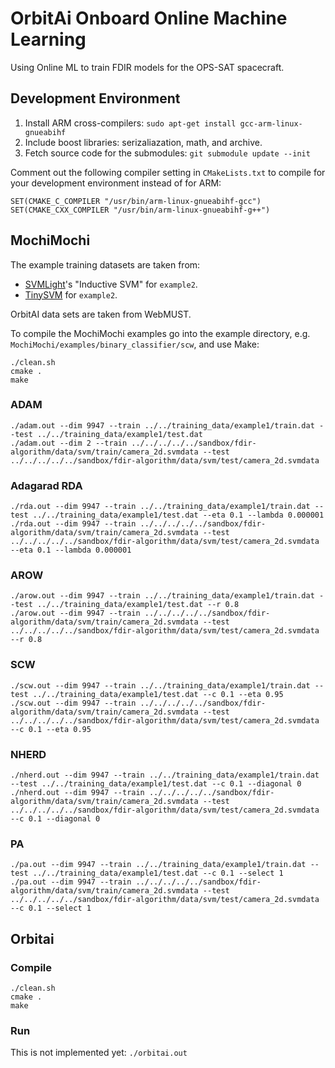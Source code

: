 # OrbitAi Onboard Online Machine Learning
Using Online ML to train FDIR models for the OPS-SAT spacecraft.

## Development Environment
1. Install ARM cross-compilers: `sudo apt-get install gcc-arm-linux-gnueabihf`
2. Include boost libraries: serizaliazation, math, and archive.
3. Fetch source code for the submodules: `git submodule update --init`


Comment out the following compiler setting in `CMakeLists.txt` to compile for your development environment instead of for ARM:

```
SET(CMAKE_C_COMPILER "/usr/bin/arm-linux-gnueabihf-gcc")
SET(CMAKE_CXX_COMPILER "/usr/bin/arm-linux-gnueabihf-g++")
```

## MochiMochi
The example training datasets are taken from:
- [SVMLight](http://svmlight.joachims.org/)'s "Inductive SVM" for `example2`.
- [TinySVM](http://chasen.org/~taku/software/TinySVM/) for  `example2`.

OrbitAI data sets are taken from WebMUST.

To compile the MochiMochi examples go into the example directory, e.g. `MochiMochi/examples/binary_classifier/scw`, and use Make:
```
./clean.sh
cmake .
make
```

### ADAM
```
./adam.out --dim 9947 --train ../../training_data/example1/train.dat --test ../../training_data/example1/test.dat
./adam.out --dim 2 --train ../../../../../sandbox/fdir-algorithm/data/svm/train/camera_2d.svmdata --test ../../../../../sandbox/fdir-algorithm/data/svm/test/camera_2d.svmdata
```

### Adagarad RDA
```
./rda.out --dim 9947 --train ../../training_data/example1/train.dat --test ../../training_data/example1/test.dat --eta 0.1 --lambda 0.000001
./rda.out --dim 9947 --train ../../../../../sandbox/fdir-algorithm/data/svm/train/camera_2d.svmdata --test ../../../../../sandbox/fdir-algorithm/data/svm/test/camera_2d.svmdata --eta 0.1 --lambda 0.000001
```

### AROW
```
./arow.out --dim 9947 --train ../../training_data/example1/train.dat --test ../../training_data/example1/test.dat --r 0.8
./arow.out --dim 9947 --train ../../../../../sandbox/fdir-algorithm/data/svm/train/camera_2d.svmdata --test ../../../../../sandbox/fdir-algorithm/data/svm/test/camera_2d.svmdata --r 0.8
```

### SCW
```
./scw.out --dim 9947 --train ../../training_data/example1/train.dat --test ../../training_data/example1/test.dat --c 0.1 --eta 0.95
./scw.out --dim 9947 --train ../../../../../sandbox/fdir-algorithm/data/svm/train/camera_2d.svmdata --test ../../../../../sandbox/fdir-algorithm/data/svm/test/camera_2d.svmdata --c 0.1 --eta 0.95
```

### NHERD
```
./nherd.out --dim 9947 --train ../../training_data/example1/train.dat --test ../../training_data/example1/test.dat --c 0.1 --diagonal 0
./nherd.out --dim 9947 --train ../../../../../sandbox/fdir-algorithm/data/svm/train/camera_2d.svmdata --test ../../../../../sandbox/fdir-algorithm/data/svm/test/camera_2d.svmdata --c 0.1 --diagonal 0
```

### PA
```
./pa.out --dim 9947 --train ../../training_data/example1/train.dat --test ../../training_data/example1/test.dat --c 0.1 --select 1
./pa.out --dim 9947 --train ../../../../../sandbox/fdir-algorithm/data/svm/train/camera_2d.svmdata --test ../../../../../sandbox/fdir-algorithm/data/svm/test/camera_2d.svmdata --c 0.1 --select 1
```

## Orbitai
### Compile
```
./clean.sh
cmake .
make
```

### Run
This is not implemented yet:
`./orbitai.out`
